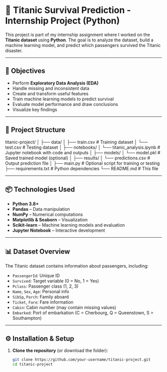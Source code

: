 # 🚢 Titanic Survival Prediction - Internship Project (Python)

This project is part of my internship assignment where I worked on the **Titanic dataset** using **Python**. The goal is to analyze the dataset, build a machine learning model, and predict which passengers survived the Titanic disaster.

---

## 📌 Objectives

- Perform **Exploratory Data Analysis (EDA)**
- Handle missing and inconsistent data
- Create and transform useful features
- Train machine learning models to predict survival
- Evaluate model performance and draw conclusions
- Visualize key findings

---

## 📁 Project Structure

titanic-project/
│
├── data/
│ ├── train.csv # Training dataset
│ └── test.csv # Testing dataset
│
├── notebooks/
│ └── titanic_analysis.ipynb # Jupyter notebook with code and outputs
│
├── models/
│ └── model.pkl # Saved trained model (optional)
│
├── results/
│ └── predictions.csv # Output prediction file
│
├── main.py # Optional script for training or testing
├── requirements.txt # Python dependencies
└── README.md # This file


---

## 📦 Technologies Used

- **Python 3.8+**
- **Pandas** – Data manipulation
- **NumPy** – Numerical computations
- **Matplotlib & Seaborn** – Visualization
- **Scikit-learn** – Machine learning models and evaluation
- **Jupyter Notebook** – Interactive development

---

## 📊 Dataset Overview

The Titanic dataset contains information about passengers, including:

- `PassengerId`: Unique ID
- `Survived`: Target variable (0 = No, 1 = Yes)
- `Pclass`: Passenger class (1, 2, 3)
- `Name`, `Sex`, `Age`: Personal info
- `SibSp`, `Parch`: Family aboard
- `Ticket`, `Fare`: Fare information
- `Cabin`: Cabin number (may contain missing values)
- `Embarked`: Port of embarkation (C = Cherbourg, Q = Queenstown, S = Southampton)

---

## ⚙️ Installation & Setup

1. **Clone the repository** (or download the folder):
   ```bash
   git clone https://github.com/your-username/titanic-project.git
   cd titanic-project
